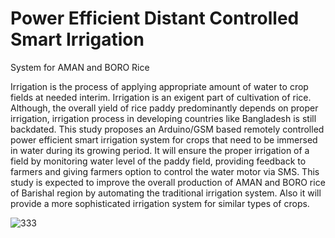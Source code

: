 # Power Efficient Distant Controlled Smart Irrigation
System for AMAN and BORO Rice

Irrigation is the process of applying appropriate
amount of water to crop fields at needed interim. Irrigation
is an exigent part of cultivation of rice. Although, the overall
yield of rice paddy predominantly depends on proper irrigation,
irrigation process in developing countries like Bangladesh is still
backdated. This study proposes an Arduino/GSM based remotely
controlled power efficient smart irrigation system for crops that
need to be immersed in water during its growing period. It will
ensure the proper irrigation of a field by monitoring water level
of the paddy field, providing feedback to farmers and giving
farmers option to control the water motor via SMS. This study is
expected to improve the overall production of AMAN and BORO
rice of Barishal region by automating the traditional irrigation
system. Also it will provide a more sophisticated irrigation system
for similar types of crops.

![333](https://user-images.githubusercontent.com/24461347/215864518-a4013108-b96d-46ff-b7a4-5227b7bfb4f3.png)
